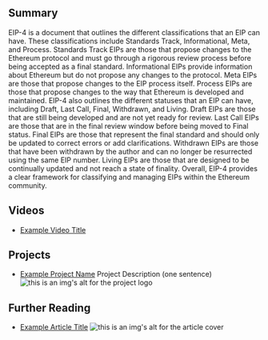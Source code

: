 ## Summary

EIP-4 is a document that outlines the different classifications that an EIP can have. These classifications include Standards Track, Informational, Meta, and Process. Standards Track EIPs are those that propose changes to the Ethereum protocol and must go through a rigorous review process before being accepted as a final standard. Informational EIPs provide information about Ethereum but do not propose any changes to the protocol. Meta EIPs are those that propose changes to the EIP process itself. Process EIPs are those that propose changes to the way that Ethereum is developed and maintained. EIP-4 also outlines the different statuses that an EIP can have, including Draft, Last Call, Final, Withdrawn, and Living. Draft EIPs are those that are still being developed and are not yet ready for review. Last Call EIPs are those that are in the final review window before being moved to Final status. Final EIPs are those that represent the final standard and should only be updated to correct errors or add clarifications. Withdrawn EIPs are those that have been withdrawn by the author and can no longer be resurrected using the same EIP number. Living EIPs are those that are designed to be continually updated and not reach a state of finality. Overall, EIP-4 provides a clear framework for classifying and managing EIPs within the Ethereum community.

## Videos

- [Example Video Title](https://www.youtube.com/watch?v=TDGq4aeevgY)

## Projects

- [Example Project Name](https://xxxx.xxx/xxxxx) Project Description (one sentence) ![this is an img's alt for the project logo](https://xxxx.xxx/project-logo.xxx)

## Further Reading

- [Example Article Title](https://xxxx.xxx/xxxxx) ![this is an img's alt for the article cover](https://xxxx.xxx/article-cover.xxx)
